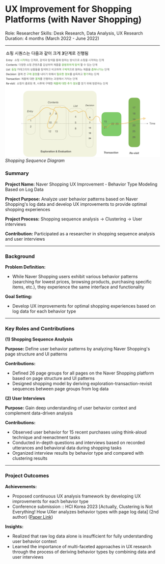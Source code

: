 # UX Improvement for Shopping Platforms (with Naver Shopping)

Role: Researcher
Skills: Desk Research, Data Analysis, UX Research
Duration: 4 months (March 2022 - June 2022)

---

![Naver Shopping UX 프로젝트 이미지](/images/naver-shopping.png)
*Shopping Sequence Diagram*

### Summary

**Project Name:** Naver Shopping UX Improvement - Behavior Type Modeling Based on Log Data

**Project Purpose:** Analyze user behavior patterns based on Naver Shopping's log data and develop UX improvements to provide optimal shopping experiences

**Project Process:** Shopping sequence analysis → Clustering → User interviews

**Contribution:** Participated as a researcher in shopping sequence analysis and user interviews

---

### Background

**Problem Definition:**

- While Naver Shopping users exhibit various behavior patterns (searching for lowest prices, browsing products, purchasing specific items, etc.), they experience the same interface and functionality

**Goal Setting:**

- Develop UX improvements for optimal shopping experiences based on log data for each behavior type

---

### Key Roles and Contributions

**(1) Shopping Sequence Analysis**

**Purpose:** Define user behavior patterns by analyzing Naver Shopping's page structure and UI patterns

**Contributions:**

- Defined 26 page groups for all pages on the Naver Shopping platform based on page structure and UI patterns
- Designed shopping model by deriving exploration-transaction-revisit sequences between page groups from log data

**(2) User Interviews**

**Purpose:** Gain deep understanding of user behavior context and complement data-driven analysis

**Contributions:**

- Observed user behavior for 15 recent purchases using think-aloud technique and reenactment tasks
- Conducted in-depth questions and interviews based on recorded utterances and behavioral data during shopping tasks
- Organized interview results by behavior type and compared with clustering results

---

### Project Outcomes

**Achievements:**

- Proposed continuous UX analysis framework by developing UX improvements for each behavior type
- Conference submission :: HCI Korea 2023 [Actually, Clustering is Not Everything! How UXer analyzes behavior types with page log data] (2nd author) ([Paper Link](https://www.dbpia.co.kr/journal/articleDetail?nodeId=NODE11229699))

**Insights:**

- Realized that raw log data alone is insufficient for fully understanding user behavior context
- Learned the importance of multi-faceted approaches in UX research through the process of deriving behavior types by combining data and user interviews